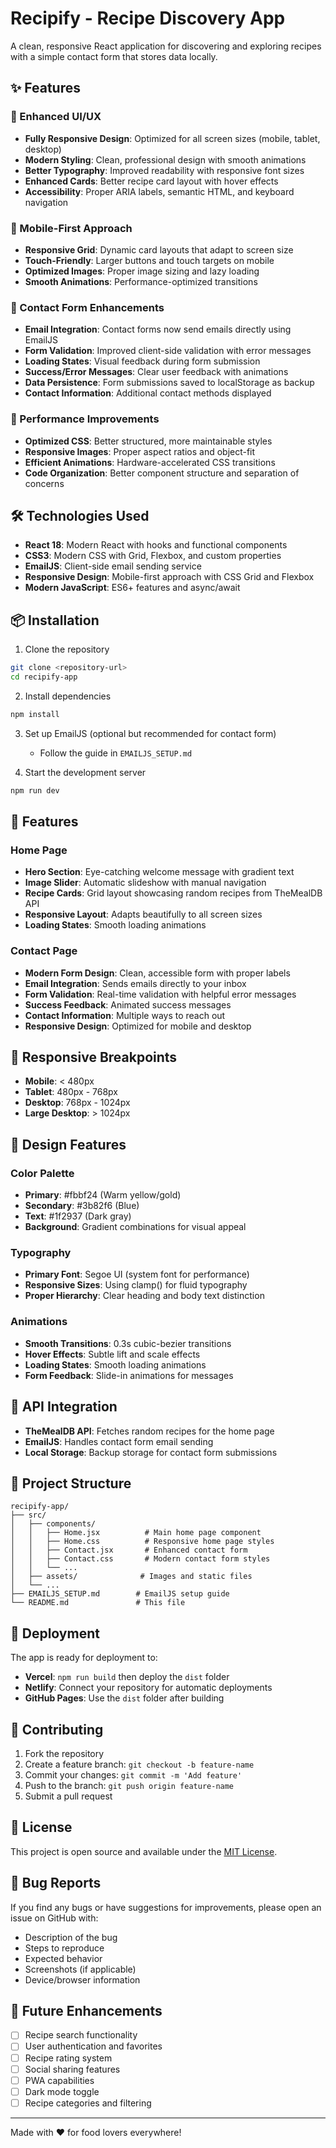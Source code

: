 # Recipify - Recipe Discovery App

A clean, responsive React application for discovering and exploring recipes with a simple contact form that stores data locally.

## ✨ Features

### 🎨 Enhanced UI/UX
- **Fully Responsive Design**: Optimized for all screen sizes (mobile, tablet, desktop)
- **Modern Styling**: Clean, professional design with smooth animations
- **Better Typography**: Improved readability with responsive font sizes
- **Enhanced Cards**: Better recipe card layout with hover effects
- **Accessibility**: Proper ARIA labels, semantic HTML, and keyboard navigation

### 📱 Mobile-First Approach
- **Responsive Grid**: Dynamic card layouts that adapt to screen size
- **Touch-Friendly**: Larger buttons and touch targets on mobile
- **Optimized Images**: Proper image sizing and lazy loading
- **Smooth Animations**: Performance-optimized transitions

### 📧 Contact Form Enhancements
- **Email Integration**: Contact forms now send emails directly using EmailJS
- **Form Validation**: Improved client-side validation with error messages
- **Loading States**: Visual feedback during form submission
- **Success/Error Messages**: Clear user feedback with animations
- **Data Persistence**: Form submissions saved to localStorage as backup
- **Contact Information**: Additional contact methods displayed

### 🚀 Performance Improvements
- **Optimized CSS**: Better structured, more maintainable styles
- **Responsive Images**: Proper aspect ratios and object-fit
- **Efficient Animations**: Hardware-accelerated CSS transitions
- **Code Organization**: Better component structure and separation of concerns

## 🛠️ Technologies Used

- **React 18**: Modern React with hooks and functional components
- **CSS3**: Modern CSS with Grid, Flexbox, and custom properties
- **EmailJS**: Client-side email sending service
- **Responsive Design**: Mobile-first approach with CSS Grid and Flexbox
- **Modern JavaScript**: ES6+ features and async/await

## 📦 Installation

1. Clone the repository
```bash
git clone <repository-url>
cd recipify-app
```

2. Install dependencies
```bash
npm install
```

3. Set up EmailJS (optional but recommended for contact form)
   - Follow the guide in `EMAILJS_SETUP.md`

4. Start the development server
```bash
npm run dev
```

## 🌟 Features

### Home Page
- **Hero Section**: Eye-catching welcome message with gradient text
- **Image Slider**: Automatic slideshow with manual navigation
- **Recipe Cards**: Grid layout showcasing random recipes from TheMealDB API
- **Responsive Layout**: Adapts beautifully to all screen sizes
- **Loading States**: Smooth loading animations

### Contact Page
- **Modern Form Design**: Clean, accessible form with proper labels
- **Email Integration**: Sends emails directly to your inbox
- **Form Validation**: Real-time validation with helpful error messages
- **Success Feedback**: Animated success messages
- **Contact Information**: Multiple ways to reach out
- **Responsive Design**: Optimized for mobile and desktop

## 📱 Responsive Breakpoints

- **Mobile**: < 480px
- **Tablet**: 480px - 768px  
- **Desktop**: 768px - 1024px
- **Large Desktop**: > 1024px

## 🎨 Design Features

### Color Palette
- **Primary**: #fbbf24 (Warm yellow/gold)
- **Secondary**: #3b82f6 (Blue)
- **Text**: #1f2937 (Dark gray)
- **Background**: Gradient combinations for visual appeal

### Typography
- **Primary Font**: Segoe UI (system font for performance)
- **Responsive Sizes**: Using clamp() for fluid typography
- **Proper Hierarchy**: Clear heading and body text distinction

### Animations
- **Smooth Transitions**: 0.3s cubic-bezier transitions
- **Hover Effects**: Subtle lift and scale effects
- **Loading States**: Smooth loading animations
- **Form Feedback**: Slide-in animations for messages

## 🔗 API Integration

- **TheMealDB API**: Fetches random recipes for the home page
- **EmailJS**: Handles contact form email sending
- **Local Storage**: Backup storage for contact form submissions

## 📁 Project Structure

```
recipify-app/
├── src/
│   ├── components/
│   │   ├── Home.jsx          # Main home page component
│   │   ├── Home.css          # Responsive home page styles
│   │   ├── Contact.jsx       # Enhanced contact form
│   │   ├── Contact.css       # Modern contact form styles
│   │   └── ...
│   ├── assets/              # Images and static files
│   └── ...
├── EMAILJS_SETUP.md        # EmailJS setup guide
└── README.md               # This file
```

## 🚀 Deployment

The app is ready for deployment to:
- **Vercel**: `npm run build` then deploy the `dist` folder
- **Netlify**: Connect your repository for automatic deployments
- **GitHub Pages**: Use the `dist` folder after building

## 🤝 Contributing

1. Fork the repository
2. Create a feature branch: `git checkout -b feature-name`
3. Commit your changes: `git commit -m 'Add feature'`
4. Push to the branch: `git push origin feature-name`
5. Submit a pull request

## 📄 License

This project is open source and available under the [MIT License](LICENSE).

## 🐛 Bug Reports

If you find any bugs or have suggestions for improvements, please open an issue on GitHub with:
- Description of the bug
- Steps to reproduce
- Expected behavior
- Screenshots (if applicable)
- Device/browser information

## 🔮 Future Enhancements

- [ ] Recipe search functionality
- [ ] User authentication and favorites
- [ ] Recipe rating system
- [ ] Social sharing features
- [ ] PWA capabilities
- [ ] Dark mode toggle
- [ ] Recipe categories and filtering

---

Made with ❤️ for food lovers everywhere!
